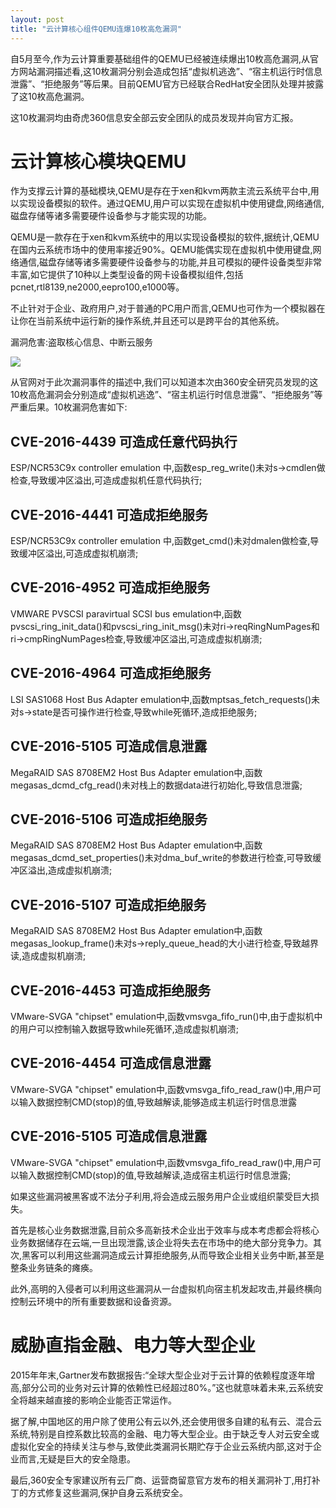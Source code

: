 ```yaml
---
layout: post
title: "云计算核心组件QEMU连爆10枚高危漏洞"
---
```


自5月至今,作为云计算重要基础组件的QEMU已经被连续爆出10枚高危漏洞,从官方网站漏洞描述看,这10枚漏洞分别会造成包括“虚拟机逃逸”、“宿主机运行时信息泄露”、“拒绝服务”等后果。目前QEMU官方已经联合RedHat安全团队处理并披露了这10枚高危漏洞。

这10枚漏洞均由奇虎360信息安全部云安全团队的成员发现并向官方汇报。

<!-- more -->

# 云计算核心模块QEMU

作为支撑云计算的基础模块,QEMU是存在于xen和kvm两款主流云系统平台中,用以实现设备模拟的软件。通过QEMU,用户可以实现在虚拟机中使用键盘,网络通信,磁盘存储等诸多需要硬件设备参与才能实现的功能。

QEMU是一款存在于xen和kvm系统中的用以实现设备模拟的软件,据统计,QEMU在国内云系统市场中的使用率接近90%。QEMU能偶实现在虚拟机中使用键盘,网络通信,磁盘存储等诸多需要硬件设备参与的功能,并且可模拟的硬件设备类型非常丰富,如它提供了10种以上类型设备的网卡设备模拟组件,包括pcnet,rtl8139,ne2000,eepro100,e1000等。

不止针对于企业、政府用户,对于普通的PC用户而言,QEMU也可作为一个模拟器在让你在当前系统中运行新的操作系统,并且还可以是跨平台的其他系统。

漏洞危害:盗取核心信息、中断云服务

![][1]

从官网对于此次漏洞事件的描述中,我们可以知道本次由360安全研究员发现的这10枚高危漏洞会分别造成“虚拟机逃逸”、“宿主机运行时信息泄露”、“拒绝服务”等严重后果。10枚漏洞危害如下:

## CVE-2016-4439 可造成任意代码执行

ESP/NCR53C9x controller emulation 中,函数esp_reg_write()未对s->cmdlen做检查,导致缓冲区溢出,可造成虚拟机任意代码执行;

## CVE-2016-4441 可造成拒绝服务

ESP/NCR53C9x controller emulation 中,函数get_cmd()未对dmalen做检查,导致缓冲区溢出,可造成虚拟机崩溃;

## CVE-2016-4952 可造成拒绝服务

VMWARE PVSCSI paravirtual SCSI bus emulation中,函数pvscsi_ring_init_data()和pvscsi_ring_init_msg()未对ri->reqRingNumPages和ri->cmpRingNumPages检查,导致缓冲区溢出,可造成虚拟机崩溃;

## CVE-2016-4964 可造成拒绝服务

LSI SAS1068 Host Bus Adapter emulation中,函数mptsas_fetch_requests()未对s->state是否可操作进行检查,导致while死循环,造成拒绝服务;

## CVE-2016-5105 可造成信息泄露

MegaRAID SAS 8708EM2 Host Bus Adapter emulation中,函数megasas_dcmd_cfg_read()未对栈上的数据data进行初始化,导致信息泄露;

## CVE-2016-5106 可造成拒绝服务

MegaRAID SAS 8708EM2 Host Bus Adapter emulation中,函数megasas_dcmd_set_properties()未对dma_buf_write的参数进行检查,可导致缓冲区溢出,造成虚拟机崩溃;

## CVE-2016-5107 可造成拒绝服务

MegaRAID SAS 8708EM2 Host Bus Adapter emulation中,函数megasas_lookup_frame()未对s->reply_queue_head的大小进行检查,导致越界读,造成虚拟机崩溃;

## CVE-2016-4453 可造成拒绝服务

VMware-SVGA "chipset" emulation中,函数vmsvga_fifo_run()中,由于虚拟机中的用户可以控制输入数据导致while死循环,造成虚拟机崩溃;

## CVE-2016-4454 可造成信息泄露

VMware-SVGA "chipset" emulation中,函数vmsvga_fifo_read_raw()中,用户可以输入数据控制CMD(stop)的值,导致越解读,能够造成主机运行时信息泄露

## CVE-2016-5105 可造成信息泄露

VMware-SVGA "chipset" emulation中,函数vmsvga_fifo_read_raw()中,用户可以输入数据控制CMD(stop)的值,导致越解读,造成宿主机运行时信息泄露;

如果这些漏洞被黑客或不法分子利用,将会造成云服务用户企业或组织蒙受巨大损失。

首先是核心业务数据泄露,目前众多高新技术企业出于效率与成本考虑都会将核心业务数据储存在云端,一旦出现泄露,该企业将失去在市场中的绝大部分竞争力。其次,黑客可以利用这些漏洞造成云计算拒绝服务,从而导致企业相关业务中断,甚至是整条业务链条的瘫痪。

此外,高明的入侵者可以利用这些漏洞从一台虚拟机向宿主机发起攻击,并最终横向控制云环境中的所有重要数据和设备资源。

# 威胁直指金融、电力等大型企业           

2015年年末,Gartner发布数据报告:“全球大型企业对于云计算的依赖程度逐年增高,部分公司的业务对云计算的依赖性已经超过80%。”这也就意味着未来,云系统安全将越来越直接的影响企业能否正常运作。

据了解,中国地区的用户除了使用公有云以外,还会使用很多自建的私有云、混合云系统,特别是自控系数比较高的金融、电力等大型企业。由于缺乏专人对云安全或虚拟化安全的持续关注与参与,致使此类漏洞长期贮存于企业云系统内部,这对于企业而言,无疑是巨大的安全隐患。

最后,360安全专家建议所有云厂商、运营商留意官方发布的相关漏洞补丁,用打补丁的方式修复这些漏洞,保护自身云系统安全。

[1]: https://p0.ssl.qhimg.com/t01159e7e30d00c6775.png
